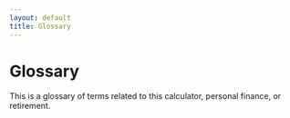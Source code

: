 ```yaml
---
layout: default
title: Glossary
---
```


# Glossary

This is a glossary of terms related to this calculator, personal finance, or
retirement.
